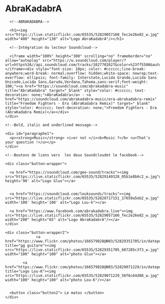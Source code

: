 # AbraKadabrA
<html>
	<style>
		<!-- a voir plus tard-->
	</style>
  <head>
    <title> Welcome to Gg's land</title>
  </head>
  
  <body>
    <div id="abrakadabra">
			
      <!--ABRAKADABRA-->
			
      <h1><img src="https://live.staticflickr.com/65535/52829057160_fec2e26e82_w.jpg" width="400" height="130" alt="Logo AbraKadabrA"/></h1>
			
      <!--Intégration du lecteur Soundcloud-->
      
      <iframe width="100%" height="300" scrolling="no" frameborder="no" allow="autoplay" src="https://w.soundcloud.com/player/?url=https%3A//api.soundcloud.com/tracks/1027702627&color=%23ff5500&auto_play=false&hide_related=false&show_comments=true&show_user=true&show_reposts=false&show_teaser=true&visual=true"></iframe><div style="font-size: 10px; color: #cccccc;line-break: anywhere;word-break: normal;overflow: hidden;white-space: nowrap;text-overflow: ellipsis; font-family: Interstate,Lucida Grande,Lucida Sans Unicode,Lucida Sans,Garuda,Verdana,Tahoma,sans-serif;font-weight: 100;"><a href="https://soundcloud.com/abrakadabra-music" title="AbraKadabra" target="_blank" style="color: #cccccc; text-decoration: none;">AbraKadabra</a> · <a href="https://soundcloud.com/abrakadabra-music/era-abrakadabra-remix" title="Freedom Fighters - Era (AbraKadabra Remix)" target="_blank" style="color: #cccccc; text-decoration: none;">Freedom Fighters - Era (AbraKadabra Remix)</a></div>
    </div>
		
    <!--Bold, italic and underlined message-->
		
    <div id="paragraphe1">
      <p><strong>Music</strong> <i>or not </i><b>Music ?</b> <u>That's your question !</u></p>
    </div>
		
    <!--Boutons de liens vers  les deux Soundcloudet le facebook-->
 
    <div class="button-wrapper">
			
      <a href="https://soundcloud.com/gee-sound/tracks"><img src="https://live.staticflickr.com/65535/52829149328_05b1e8b6c2_w.jpg"width='100' height='90' alt="Logo Glux"></a>
				
				
      <a href="https://soundcloud.com/louksounds/tracks"><img src="https://live.staticflickr.com/65535/52828717151_17659a5eb2_w.jpg" width='100' height='100' alt="Logo Lou-k"></a>
			
      <a href="https://www.facebook.com/abrakadabra.live"><img src="https://live.staticflickr.com/65535/52829057160_fec2e26e82_w.jpg" width="200" height="65" alt="Logo AbraKadabrA"/></a>
    </div>

    <div class="button-wrapper2">
			      <a  href="https://www.flickr.com/photos/166579828@N03/52829351705/in/dateposted/" title="gg guitare"><img src="https://live.staticflickr.com/65535/52829351705_687285c3f3_w.jpg" width="100" height="100" alt="photo Glux"></a>
			
			<a href="https://www.flickr.com/photos/166579828@N03/52829071229/in/dateposted/" title="Logo Lou-K"><img src="https://live.staticflickr.com/65535/52829071229_50f6c64d88_w.jpg" width="100" height="100" alt="photo Lou-K"/></a>


      <button class="button2"> Le matos </button>
    </div>
		
  </body>
</html>
